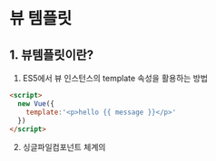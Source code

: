 # 뷰 템플릿

## 1. 뷰템플릿이란?

1. ES5에서 뷰 인스턴스의 template 속성을 활용하는 방법

```html
<script> 
  new Vue({
    template:'<p>hello {{ message }}</p>'
  })
</script>
```

2. 싱글파일컴포넌트 체계의 <template>코드를 활용하는 방법

```html
<!-- ES6: 싱글파일 컴포넌트 체계 -->
<template>
	<p>hello {{ message }}</p>
</template>
```



## 2. 뷰의 속성와 문법

### 데이터 바인딩

HTML 화면요소를 뷰 인스턴스의 데이터와 연결하는것을 의미

**{{ }} 문법, v-bind 속성**



#### {{ }} - 콧수영 괄호

데이터를 HTML태그에 연결하는 가장 기본적인 텍스트 삽입방식

* data 속성의 message값이 바뀌면 뷰 반응성에 의해 화면이 자동으로 갱신

```html
<div id="app">
  {{ message }}
</div>

<script>
  new Vue({
    el : '#app',
    data : {
      c
    }
  });
</script>
```

* 값을 바꾸고 싶지 않으면 **v-once속성 사용**

```html
<div id="app" v-once>
  {{ message }}
</div>

<script>
  new Vue({
    el : '#app',
    data : {
      message : 'hello Vue.js!'
    }
  });
</script>
```



#### v-bind

HTML 속성값에 뷰 데이터 값을 연결 할때 사용하는 데이터 연결 방식

[예제](https://jsfiddle.net/leemimi/eywraw8t/115385/)

```html
<div id="app">
  <p v-bind:id="idA">아이디 바인딩</p>
  <p v-bind:class="classA">클래스 바인딩</p>
  <p v-bind:style="styleA">스타일 바인딩</p>
</div>

<script>
  new Vue({
    el : '#app',
    data :{
      idA : 10,   
      classA : 'container',
      styleA : 'color:blue',
  	}
  })
</script>
```



### 자바스크립트 표현식

* 자바스크립트 표현식을 쓸수있음

[예제](https://jsfiddle.net/leemimi/eywraw8t/115404/)



* 자바스크립트 표현식에서 주의할점
  1. 선언문과 분기 구문은 사용할수 없음
  2. 복잡한 연산은 인스턴스 안에서 처리하고 화면에는 간단한 연산 결과만 표시

```html
<div id="app">
  {{ var a = 10 }} 
  {{ if(ture) { return 100} }}
  {{ true ? 100 : 0 }}
  
  {{ message.split('').reverse.join('') }}
  {{ reverseMessage }}
</div>
<script>
  new Vue({
    el : '#app',
    data : {
      messaga : 'hello vue.js!'
    },
    computed:{
      reverseMessage : function(){
        return this.message.split('').reverse.join('');
      }
    }
  })
</script>
```

[예제](https://jsfiddle.net/leemimi/eywraw8t/115471/)



### 디렉티브

HTML태그 안에서 v- 접두사를 가지는 모든 속성

```html
<a v-if="flag">두잇 두잇</a>
```

[예제](https://jsfiddle.net/leemimi/eywraw8t/115538/)

```html
<div id="app">
   <a href="#" v-if="flag">두잇</a>
   <ul>
     <li v-for="system in systems">{{ system }}</li>
   </ul>
   <p v-show="flag">두잇</p>
   <h5 v-bind:id="uid">뷰입문서</h5>
   <button v-on:click="popupAlert">경고창버튼</button>
</div>

<script>
	new Vue({
      el : '#app',
      data : {
        flag:true,
        systems :['a','b','c'],
        uid : 10
      },
      methods :{
        popupAlert : function(){
            return alert("경고창표시");
        }
      }
    })
</script>
```



### 이벤트 처리

이벤트를 처리하기 위해 v-on디렉티브와 methods 속성을 활용

```html
<div id="app">
	<button v-on:click="clickBtn(10)">클릭</button>  
</div>

<script>
  new Vue({
    el: "#app",
    methods:{
      clickBtn : function(nm){
        alert("clicked" + nm + 'times');
      }
    }
  })
</script>
```

[예제](https://jsfiddle.net/eywraw8t/117353/)



* event 인자를 이용해 돔 이벤트에 접근하기

```html
<div id="app">
	<button v-on:click="clickBtn">클릭</button>  
</div>

<script>
  new Vue({
    el: "#app",
    methods:{
      clickBtn : function(evnet){
        console.log(evnet);
      }
    }
  })
</script>
```

[예제](https://jsfiddle.net/eywraw8t/117357/)



### 고급템플릿 기법

#### computed 속성

데이터 연산들을 정의하는 영역

1. data 속성값의 변화에 따라 자동으로 다시 연산함
2. 캐싱

```html
<div id="app">
  {{ reversedMessage }}
</div>
<script>
  new Vue({
    el : "#app",
    data : {
      message : 'hello'
    },
    computed:{
      reversedMessage : function(){
        return this.message.split('').reverse().join('');
      }
    }
  })
</script>
```

[예제](https://jsfiddle.net/eywraw8t/117375/)



#### computed 속성과 methods 속성의 차이점

- methods 속성 : 호출할대만 해당 로직이 수행
- computed 속성 : 대상 데이터의 값이 변경되면 자동적으로 수행

```html
<div id="app">
  <p>{{ message }}</p>
  <button v-on:click="reversedMessage">문자열 역순</button>
</div>
<script>
  new Vue({
    el : "#app",
    data : {
      message : 'hello'
    },
    methods:{
      reversedMessage : function(){
       this.message = this.message.split('').reverse().join('');
       return this.message;
      }
    }
  })
</script>
```

복잡한 연산을 반복 수행해서 화면에 나타내야 한다면 computed 속성을 시용하는것이 methods 속성을 이용하는것보다 성능면에서 효율적



#### watch 속성

데이터 변화를 감지하여 자동으로 특정 로직을 수행

데이터 호출과 같이 시간이 상대적으로 더 많이 소모되는 비동기 처리에 적합

```html
<div id="app">
  <input v-model="message">
</div>
<script>
  new Vue({
    el : "#app",
    data : {
      message : 'hello'
    },
    watch:{
      message : function(data){
        console.log("message 가 바뀝니다. : " + data);
      }
    }
  })
</script>
```



### 예제 해보기

1. {{ }} 를 이용해 데이터 바인딩하기

   app.js 코드 주석 #1에 따라 data속성1개를 추가/ 추가한 data 속성을 {{ }}를 이용해 화면에 표시

2. v-bind 디렉티브를 이용해 데이터 바인딩하기

   app.js 코드 주석 #2에 따라 data속성 uid의 값을 10에서 20으로 변경한후 크롬 개발자 도구의 요소 검사 기능을 이용하여 <p>태그의 id 값이 어떻게 바뀌는지 확인하기

3. v-on 디렉티브를 이용해 클릭 이벤트 처리하기

   app.js 코드 주석 #3에 따라

4. v-if 디렉티브 조건에 따라 화면이 어떻게 바뀌는지 확인



```html
<div id="app">
  <header>
  	<h3>
      {{ message }},
      <!-- #1 새로 추가한 데이터 속성을 아래에 추가 -->
    </h3>
  </header>
  <section>
  	<!-- #2 -->
    <p v-bind:id="uid"></p>
    <button v-on:click="clickBtn">alert</button>
    <!-- 위 코드와 아래 코드는 동일한 역할을 수행 -->
   <!-- <button @click="clickBtn">alert</button>-->
    
    <!-- #3 button 태그 추가 -->
    
     <!-- #4 flag 속성값에 따라 어떻게 바뀌는지 확인 -->
    <ul>
      <li>1</li>
      <li>2</li>
      <li>3</li>
    </ul>
  </section>
  
  <script>
    var  app = new Vue({
      el : '#app',
      data :{
        message : 'hello', //#1
        uid : '10', //#2
        flag : true //#4
      },
      methods :{
        //ES6 문법
        clickBtn(){
          console.log('hi');
        }
        //ES5 문법
        //clickBtn function(){
        //  console.log('hi');
        //}
        
        //#3
      }
    })
  </script>
</div>
```

